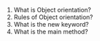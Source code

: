 1. What is Object orientation?
2. Rules of Object orientation?
3. What is the new keyword?
4. What is the main method?
